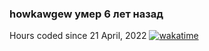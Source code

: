 ### howkawgew умер 6 лет назад

Hours coded since 21 April, 2022 
[![wakatime](https://wakatime.com/badge/user/fbdc1559-14df-4e03-b6ed-ae7a263ae76f.svg)](https://wakatime.com/@fbdc1559-14df-4e03-b6ed-ae7a263ae76f)

